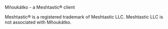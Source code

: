 Mňoukátko - a Meshtastic® client

Meshtastic® is a registered trademark of Meshtastic LLC. Meshtastic LLC is not associated with Mňoukátko.